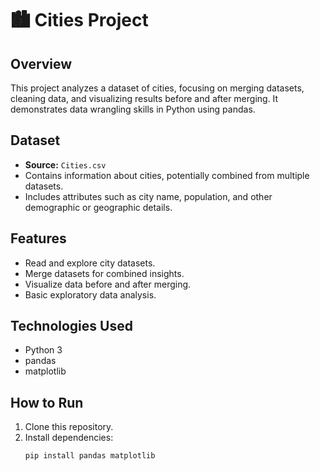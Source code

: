 # 🏙 Cities Project

## Overview
This project analyzes a dataset of cities, focusing on merging datasets, cleaning data, and visualizing results before and after merging. It demonstrates data wrangling skills in Python using pandas.

## Dataset
- **Source:** `Cities.csv`
- Contains information about cities, potentially combined from multiple datasets.
- Includes attributes such as city name, population, and other demographic or geographic details.

## Features
- Read and explore city datasets.
- Merge datasets for combined insights.
- Visualize data before and after merging.
- Basic exploratory data analysis.

## Technologies Used
- Python 3
- pandas
- matplotlib

## How to Run
1. Clone this repository.
2. Install dependencies:
   ```bash
   pip install pandas matplotlib
